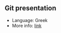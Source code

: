 Git presentation
----------------

* Language: Greek
* More info: [link](http://foss.aueb.gr/viewtopic.php?f=25&t=321)
